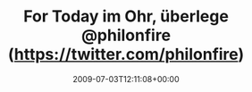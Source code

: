 ---
retweeted: false
source: <a href="http://twitter.com" rel="nofollow">Twitter Web Client</a>
entities:
  hashtags: []
  symbols: []
  user_mentions:
  - name: Philip
    screen_name: PhilOnFire
    indices:
    - '27'
    - '38'
    id_str: '739681261'
    id: '739681261'
  urls: []
display_text_range:
- '0'
- '105'
favorite_count: '0'
id_str: '2452919563'
truncated: false
retweet_count: '0'
id: '2452919563'
created_at: Fri Jul 03 12:11:08 +0000 2009
favorited: false
full_text: For Today im Ohr, überlege [@philonfire](https://twitter.com/philonfire)'s
  Krabben-Moshpit-Tanz aufzuführen. Leider keine Pit weit & breit.
lang: de
tags:
- pesos/twitter
date: '2009-07-03T12:11:08+00:00'
src: https://twitter.com/bascht/status/2452919563
original_url: https://twitter.com/bascht/status/2452919563
type: twitter_tweet
text: For Today im Ohr, überlege [@philonfire](https://twitter.com/philonfire)'s Krabben-Moshpit-Tanz
  aufzuführen. Leider keine Pit weit & breit.
title: For Today im Ohr, überlege @philonfire (https://twitter.com/philonfire)

---